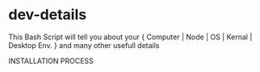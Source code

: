 # dev-details
This Bash Script will tell you about your { Computer | Node | OS | Kernal | Desktop Env. } and many other usefull details 

INSTALLATION PROCESS

